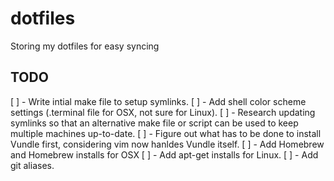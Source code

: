 dotfiles
========

Storing my dotfiles for easy syncing

## TODO
[ ] - Write intial make file to setup symlinks.
[ ] - Add shell color scheme settings (.terminal file for OSX, not sure for Linux).
[ ] - Research updating symlinks so that an alternative make file or script can be used to keep multiple machines up-to-date.
[ ] - Figure out what has to be done to install Vundle first, considering vim now hanldes Vundle itself.
[ ] - Add Homebrew and Homebrew installs for OSX
[ ] - Add apt-get installs for Linux.
[ ] - Add git aliases.
